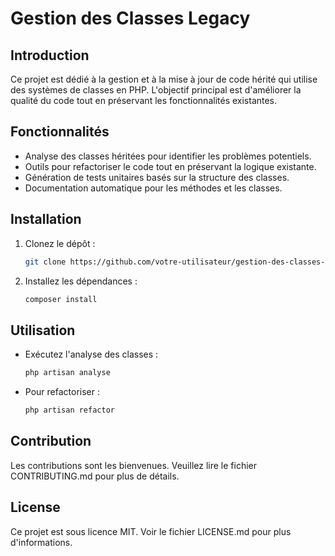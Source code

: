 # Gestion des Classes Legacy

## Introduction
Ce projet est dédié à la gestion et à la mise à jour de code hérité qui utilise des systèmes de classes en PHP. L'objectif principal est d'améliorer la qualité du code tout en préservant les fonctionnalités existantes.

## Fonctionnalités
- Analyse des classes héritées pour identifier les problèmes potentiels.
- Outils pour refactoriser le code tout en préservant la logique existante.
- Génération de tests unitaires basés sur la structure des classes.
- Documentation automatique pour les méthodes et les classes.

## Installation
1. Clonez le dépôt :
   ```bash
   git clone https://github.com/votre-utilisateur/gestion-des-classes-legacy.git
   ```
2. Installez les dépendances :
   ```bash
   composer install
   ```

## Utilisation
- Exécutez l'analyse des classes :
  ```bash
  php artisan analyse
  ```
- Pour refactoriser :
  ```bash
  php artisan refactor
  ```

## Contribution
Les contributions sont les bienvenues. Veuillez lire le fichier CONTRIBUTING.md pour plus de détails.

## License
Ce projet est sous licence MIT. Voir le fichier LICENSE.md pour plus d'informations.